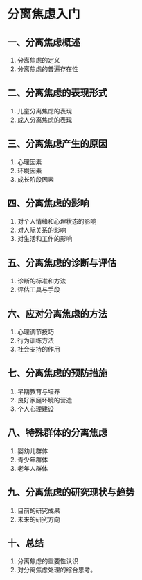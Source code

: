 # 分离焦虑入门

## 一、分离焦虑概述
1. 分离焦虑的定义
2. 分离焦虑的普遍存在性

## 二、分离焦虑的表现形式
1. 儿童分离焦虑的表现
2. 成人分离焦虑的表现

## 三、分离焦虑产生的原因
1. 心理因素
2. 环境因素
3. 成长阶段因素

## 四、分离焦虑的影响
1. 对个人情绪和心理状态的影响
2. 对人际关系的影响
3. 对生活和工作的影响

## 五、分离焦虑的诊断与评估
1. 诊断的标准和方法
2. 评估工具与手段

## 六、应对分离焦虑的方法
1. 心理调节技巧
2. 行为训练方法
3. 社会支持的作用

## 七、分离焦虑的预防措施
1. 早期教育与培养
2. 良好家庭环境的营造
3. 个人心理建设

## 八、特殊群体的分离焦虑
1. 婴幼儿群体
2. 青少年群体
3. 老年人群体

## 九、分离焦虑的研究现状与趋势
1. 目前的研究成果
2. 未来的研究方向

## 十、总结
1. 分离焦虑的重要性认识
2. 对分离焦虑处理的综合思考。
